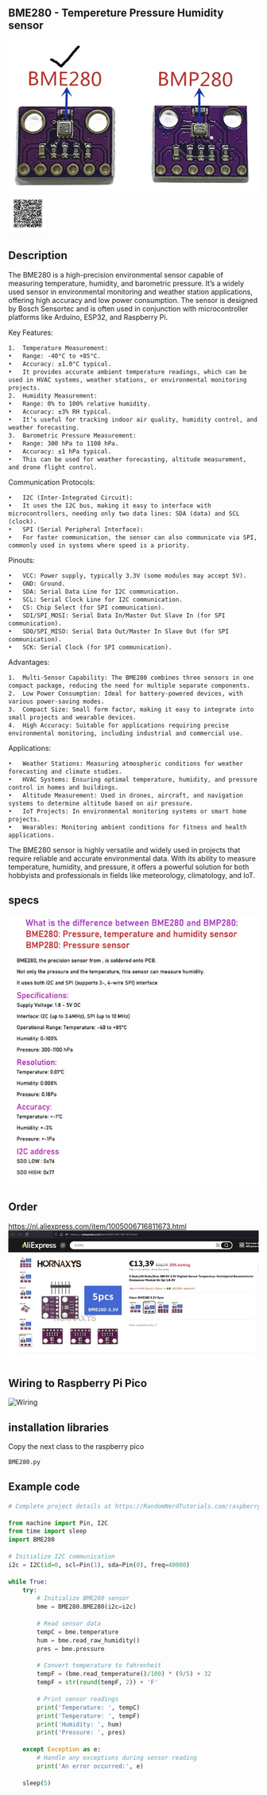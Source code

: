 ## BME280 - Tempereture Pressure Humidity sensor
<img src="BME280_Photo.jpg" alt="Photo of the component">
<img src="BME280_QR_code.jpg" alt="QR code to this page" width="80" height="80">

## Description
The BME280 is a high-precision environmental sensor capable of measuring temperature, humidity, and barometric pressure. It’s a widely used sensor in environmental monitoring and weather station applications, offering high accuracy and low power consumption. The sensor is designed by Bosch Sensortec and is often used in conjunction with microcontroller platforms like Arduino, ESP32, and Raspberry Pi.

Key Features:

	1.	Temperature Measurement:
	•	Range: -40°C to +85°C.
	•	Accuracy: ±1.0°C typical.
	•	It provides accurate ambient temperature readings, which can be used in HVAC systems, weather stations, or environmental monitoring projects.
	2.	Humidity Measurement:
	•	Range: 0% to 100% relative humidity.
	•	Accuracy: ±3% RH typical.
	•	It’s useful for tracking indoor air quality, humidity control, and weather forecasting.
	3.	Barometric Pressure Measurement:
	•	Range: 300 hPa to 1100 hPa.
	•	Accuracy: ±1 hPa typical.
	•	This can be used for weather forecasting, altitude measurement, and drone flight control.

Communication Protocols:

	•	I2C (Inter-Integrated Circuit):
	•	It uses the I2C bus, making it easy to interface with microcontrollers, needing only two data lines: SDA (data) and SCL (clock).
	•	SPI (Serial Peripheral Interface):
	•	For faster communication, the sensor can also communicate via SPI, commonly used in systems where speed is a priority.

Pinouts:

	•	VCC: Power supply, typically 3.3V (some modules may accept 5V).
	•	GND: Ground.
	•	SDA: Serial Data Line for I2C communication.
	•	SCL: Serial Clock Line for I2C communication.
	•	CS: Chip Select (for SPI communication).
	•	SDI/SPI_MOSI: Serial Data In/Master Out Slave In (for SPI communication).
	•	SDO/SPI_MISO: Serial Data Out/Master In Slave Out (for SPI communication).
	•	SCK: Serial Clock (for SPI communication).

Advantages:

	1.	Multi-Sensor Capability: The BME280 combines three sensors in one compact package, reducing the need for multiple separate components.
	2.	Low Power Consumption: Ideal for battery-powered devices, with various power-saving modes.
	3.	Compact Size: Small form factor, making it easy to integrate into small projects and wearable devices.
	4.	High Accuracy: Suitable for applications requiring precise environmental monitoring, including industrial and commercial use.

Applications:

	•	Weather Stations: Measuring atmospheric conditions for weather forecasting and climate studies.
	•	HVAC Systems: Ensuring optimal temperature, humidity, and pressure control in homes and buildings.
	•	Altitude Measurement: Used in drones, aircraft, and navigation systems to determine altitude based on air pressure.
	•	IoT Projects: In environmental monitoring systems or smart home projects.
	•	Wearables: Monitoring ambient conditions for fitness and health applications.

The BME280 sensor is highly versatile and widely used in projects that require reliable and accurate environmental data. With its ability to measure temperature, humidity, and pressure, it offers a powerful solution for both hobbyists and professionals in fields like meteorology, climatology, and IoT.

## specs
<img src="BME280_Specs_01.jpg" alt="Photo of the component">

## Order
<a href="https://nl.aliexpress.com/item/1005006716811673.html">https://nl.aliexpress.com/item/1005006716811673.html</a>
<img src="BME280_Order.jpg" alt="Photo of the Order">

## Wiring to Raspberry Pi Pico

<img src="BME280_Wiring.jpg" alt="Wiring" >

## installation libraries
Copy the next class to the raspberry pico
```bash
BME280.py
```

## Example code
```python
# Complete project details at https://RandomNerdTutorials.com/raspberry-pi-pico-bme280-micropython/

from machine import Pin, I2C
from time import sleep
import BME280

# Initialize I2C communication
i2c = I2C(id=0, scl=Pin(1), sda=Pin(0), freq=40000)

while True:
    try:
        # Initialize BME280 sensor
        bme = BME280.BME280(i2c=i2c)
        
        # Read sensor data
        tempC = bme.temperature
        hum = bme.read_raw_humidity()
        pres = bme.pressure
        
        # Convert temperature to fahrenheit
        tempF = (bme.read_temperature()/100) * (9/5) + 32
        tempF = str(round(tempF, 2)) + 'F'
        
        # Print sensor readings
        print('Temperature: ', tempC)
        print('Temperature: ', tempF)
        print('Humidity: ', hum)
        print('Pressure: ', pres)
        
    except Exception as e:
        # Handle any exceptions during sensor reading
        print('An error occurred:', e)

    sleep(5)
```




